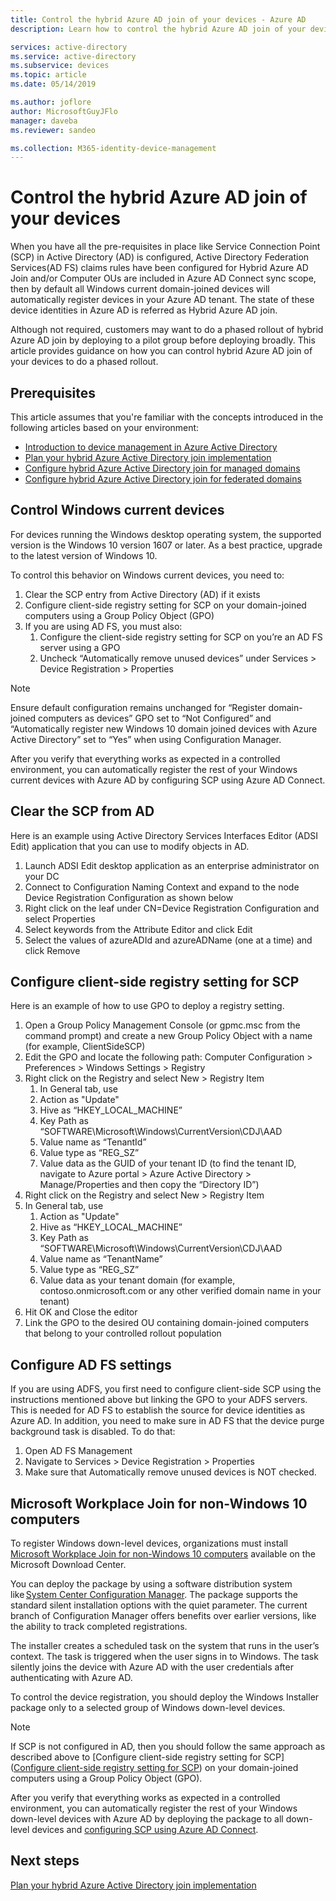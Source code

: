 ```yaml
---
title: Control the hybrid Azure AD join of your devices - Azure AD
description: Learn how to control the hybrid Azure AD join of your devices in Azure Active Directory.

services: active-directory
ms.service: active-directory
ms.subservice: devices
ms.topic: article
ms.date: 05/14/2019

ms.author: joflore
author: MicrosoftGuyJFlo
manager: daveba
ms.reviewer: sandeo

ms.collection: M365-identity-device-management
---
```

# Control the hybrid Azure AD join of your devices

When you have all the pre-requisites in place like Service Connection Point (SCP) in Active Directory (AD) is configured, Active Directory Federation Services(AD FS) claims rules have been configured for Hybrid Azure AD Join and/or Computer OUs are included in Azure AD Connect sync scope, then by default all Windows current domain-joined devices will automatically register devices in your Azure AD tenant. The state of these device identities in Azure AD is referred as Hybrid Azure AD join.

Although not required, customers may want to do a phased rollout of hybrid Azure AD join by deploying to a pilot group before deploying broadly. This article provides guidance on how you can control hybrid Azure AD join of your devices to do a phased rollout.

## Prerequisites

This article assumes that you're familiar with the concepts introduced in the following articles based on your environment:

* [Introduction to device management in Azure Active Directory](overview.md)
* [Plan your hybrid Azure Active Directory join implementation](hybrid-azuread-join-plan.md)
* [Configure hybrid Azure Active Directory join for managed domains](hybrid-azuread-join-managed-domains.md)
* [Configure hybrid Azure Active Directory join for federated domains](hybrid-azuread-join-federated-domains.md)

## Control Windows current devices

For devices running the Windows desktop operating system, the supported version is the Windows 10 version 1607 or later. As a best practice, upgrade to the latest version of Windows 10.

To control this behavior on Windows current devices, you need to:

1. Clear the SCP entry from Active Directory (AD) if it exists
1. Configure client-side registry setting for SCP on your domain-joined computers using a Group Policy Object (GPO)
1. If you are using AD FS, you must also:
   1. Configure the client-side registry setting for SCP on you’re an AD FS server using a GPO  
   1. Uncheck “Automatically remove unused devices” under Services > Device Registration > Properties  

> [!NOTE]
> Ensure default configuration remains unchanged for “Register domain-joined computers as devices” GPO set to “Not Configured” and “Automatically register new Windows 10 domain joined devices with Azure Active Directory” set to “Yes” when using Configuration Manager.

After you verify that everything works as expected in a controlled environment, you can automatically register the rest of your Windows current devices with Azure AD by configuring SCP using Azure AD Connect.

## Clear the SCP from AD

Here is an example using Active Directory Services Interfaces Editor (ADSI Edit) application that you can use to modify objects in AD.

1. Launch ADSI Edit desktop application as an enterprise administrator on your DC
1. Connect to Configuration Naming Context and expand to the node Device Registration Configuration as shown below
1. Right click on the leaf under CN=Device Registration Configuration and select Properties
1. Select keywords from the Attribute Editor and click Edit
1. Select the values of azureADId and azureADName (one at a time) and click Remove

## Configure client-side registry setting for SCP

Here is an example of how to use GPO to deploy a registry setting.

1. Open a Group Policy Management Console (or gpmc.msc from the command prompt) and create a new Group Policy Object with a name (for example, ClientSideSCP)
1. Edit the GPO and locate the following path: Computer Configuration > Preferences > Windows Settings > Registry
1. Right click on the Registry and select New > Registry Item
   1. In General tab, use
   1. Action as "Update"
   1. Hive as “HKEY_LOCAL_MACHINE”
   1. Key Path as “SOFTWARE\Microsoft\Windows\CurrentVersion\CDJ\AAD
   1. Value name as “TenantId”
   1. Value type as “REG_SZ”
   1. Value data as the GUID of your tenant ID (to find the tenant ID, navigate to Azure portal > Azure Active Directory > Manage/Properties and then copy the “Directory ID”)
1. Right click on the Registry and select New > Registry Item
1. In General tab, use
   1. Action as "Update"
   1. Hive as “HKEY_LOCAL_MACHINE”
   1. Key Path as “SOFTWARE\Microsoft\Windows\CurrentVersion\CDJ\AAD
   1. Value name as “TenantName”
   1. Value type as “REG_SZ”
   1. Value data as your tenant domain (for example, contoso.onmicrosoft.com or any other verified domain name in your tenant)
1. Hit OK and Close the editor
1. Link the GPO to the desired OU containing domain-joined computers that belong to your controlled rollout population

## Configure AD FS settings

If you are using ADFS, you first need to configure client-side SCP using the instructions mentioned above but linking the GPO to your ADFS servers. This is needed for AD FS to establish the source for device identities as Azure AD. In addition, you need to make sure in AD FS that the device purge background task is disabled. To do that:

1. Open AD FS Management
1. Navigate to Services > Device Registration > Properties
1. Make sure that Automatically remove unused devices is NOT checked.

## Microsoft Workplace Join for non-Windows 10 computers

To register Windows down-level devices, organizations must install [Microsoft Workplace Join for non-Windows 10 computers](https://www.microsoft.com/download/details.aspx?id=53554) available on the Microsoft Download Center.

You can deploy the package by using a software distribution system like [System Center Configuration Manager](https://www.microsoft.com/cloud-platform/system-center-configuration-manager). The package supports the standard silent installation options with the quiet parameter. The current branch of Configuration Manager offers benefits over earlier versions, like the ability to track completed registrations.

The installer creates a scheduled task on the system that runs in the user’s context. The task is triggered when the user signs in to Windows. The task silently joins the device with Azure AD with the user credentials after authenticating with Azure AD.

To control the device registration, you should deploy the Windows Installer package only to a selected group of Windows down-level devices.  

> [!NOTE]
> If SCP is not configured in AD, then you should follow the same approach as described above to [Configure client-side registry setting for SCP]([Configure client-side registry setting for SCP](#configure-client-side-registry-setting-for-scp)) on your domain-joined computers using a Group Policy Object (GPO).

After you verify that everything works as expected in a controlled environment, you can automatically register the rest of your Windows down-level devices with Azure AD by deploying the package to all down-level devices and [configuring SCP using Azure AD Connect](hybrid-azuread-join-managed-domains.md#configure-hybrid-azure-ad-join).

## Next steps

[Plan your hybrid Azure Active Directory join implementation](hybrid-azuread-join-plan.md)
